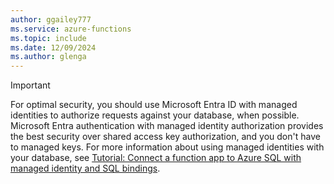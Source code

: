 ```yaml
---
author: ggailey777
ms.service: azure-functions
ms.topic: include
ms.date: 12/09/2024
ms.author: glenga
---
```


> [!IMPORTANT]
> For optimal security, you should use Microsoft Entra ID with managed identities to authorize requests against your database, when possible. Microsoft Entra authentication with managed identity authorization provides the best security over shared access key authorization, and you don't have to managed keys. For more information about using managed identities with your database, see [Tutorial: Connect a function app to Azure SQL with managed identity and SQL bindings](functions-identity-access-azure-sql-with-managed-identity.md).